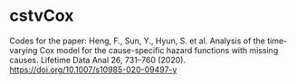 # cstvCox
Codes for the paper:
Heng, F., Sun, Y., Hyun, S. et al. Analysis of the time-varying Cox model for the cause-specific hazard functions with missing causes. Lifetime Data Anal 26, 731–760 (2020). https://doi.org/10.1007/s10985-020-09497-y
